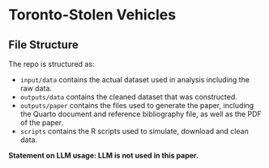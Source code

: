 # Toronto-Stolen Vehicles
## File Structure

The repo is structured as:

-   `input/data` contains the actual dataset used in analysis including the raw data.
-   `outputs/data` contains the cleaned dataset that was constructed.
-   `outputs/paper` contains the files used to generate the paper, including the Quarto document and reference bibliography file, as well as the PDF of the paper. 
-   `scripts` contains the R scripts used to simulate, download and clean data.

**Statement on LLM usage: LLM is not used in this paper.**